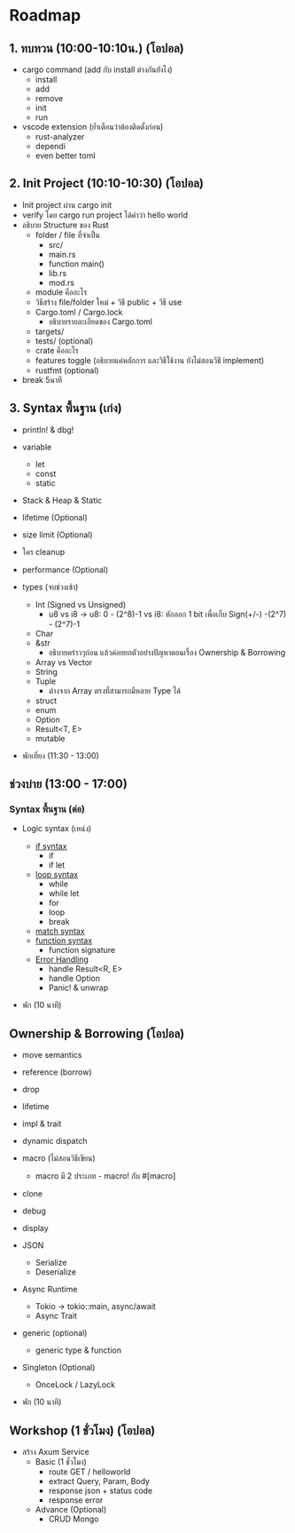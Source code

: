 # Roadmap

## 1. ทบทวน (10:00-10:10น.) (โอปอล)
- cargo command (add กับ install ต่างกันยังไง)
  - install
  - add
  - remove
  - init
  - run
- vscode extension (ย้ำเตือนว่าต้องติดตั้งก่อน)
  - rust-analyzer
  - dependi
  - even better toml

## 2. Init Project (10:10-10:30) (โอปอล)
- Init project ผ่าน cargo init
- verify โดย cargo run project ได้คำว่า hello world
- อธิบาย Structure ของ Rust
  - folder / file ที่จำเป็น
    - src/
    - main.rs
    - function main()
    - lib.rs
    - mod.rs
  - module คืออะไร
  - วิธีสร้าง file/folder ใหม่ + วิธี public + วิธี use
  - Cargo.toml / Cargo.lock
    - อธิบายรายละเอียดของ Cargo.toml
  - targets/
  - tests/ (optional)
  - crate คืออะไร
  - features toggle (อธิบายแค่หลักการ และวิธีใช้งาน ยังไม่สอนวิธี implement)
  - rustfmt (optional)
- break 5นาที

## 3. Syntax พื้นฐาน (เก่ง)
- println! & dbg!
- variable
  - let
  - const
  - static
- Stack & Heap & Static
- lifetime (Optional)
- size limit (Optional)
- ใคร cleanup
- performance (Optional)
- types (จบช่วงเช้า)
  - Int (Signed vs Unsigned)
    - u8 vs i8 → u8: 0 - (2^8)-1  vs i8: หักออก 1 bit เพื่อเก็บ Sign(+/-) -(2^7) - (2^7)-1
  - Char
  - &str
    - อธิบายคร่าวๆก่อน แล้วค่อยยกตัวอย่างปัญหาตอนเรื่อง Ownership & Borrowing
  - Array vs Vector
  - String
  - Tuple
    - ต่างจาก Array ตรงที่สามารถมีหลาย Type ได้
  - struct
  - enum
  - Option<T>
  - Result<T, E>
  - mutable

- พักเที่ยง (11:30 - 13:00)

## ช่วงบ่าย (13:00 - 17:00)
### Syntax พื้นฐาน (ต่อ) 
- Logic syntax (เหน่ง)
  - [if syntax](./syntax/if.md)
    - if
    - if let
  - [loop syntax](./syntax/loop.md)
    - while
    - while let
    - for
    - loop
    - break
  - [match syntax](./syntax/match.md)
  - [function syntax](./syntax/function.md)
    - function signature
  - [Error Handling](./syntax/error_handling.md)
    - handle Result<R, E>
    - handle Option<T>
    - Panic! & unwrap

- พัก (10 นาที) 

## Ownership & Borrowing (โอปอล)
- move semantics
- reference (borrow)
- drop
- lifetime
- impl & trait
- dynamic dispatch
- macro (ไม่สอนวิธีเขียน)
  - macro มี 2 ประเภท - macro! กับ #[macro]
- clone
- debug
- display
- JSON
  - Serialize
  - Deserialize
- Async Runtime
  - Tokio → tokio::main, async/await
  - Async Trait
- generic (optional)
  - generic type & function
- Singleton (Optional)
  - OnceLock / LazyLock

- พัก (10 นาที)

## Workshop (1 ชั่วโมง) (โอปอล)
- สร้าง Axum Service
  - Basic (1 ชั่วโมง)
    - route GET / helloworld
    - extract Query, Param, Body
    - response json + status code
    - response error
  - Advance (Optional)
    - CRUD Mongo